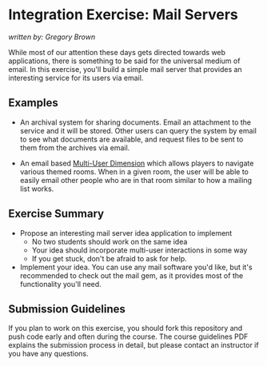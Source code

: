 # Integration Exercise: Mail Servers

_written by: Gregory Brown_

While most of our attention these days gets directed towards web applications,
there is something to be said for the universal medium of email. In this
exercise, you'll build a simple mail server that provides an interesting service
for its users via email.

## Examples

- An archival system for sharing documents. Email an attachment to the service
and it will be stored. Other users can query the system by email to see what
documents are available, and request files to be sent to them from the archives
via email.

- An email based [Multi-User Dimension](http://en.wikipedia.org/wiki/MUD) which
  allows players to navigate various themed rooms. When in a given room, the
  user will be able to easily email other people who are in that room similar
  to how a mailing list works. 

## Exercise Summary

- Propose an interesting mail server idea application to implement
  - No two students should work on the same idea
  - Your idea should incorporate multi-user interactions in some way
  - If you get stuck, don't be afraid to ask for help.
- Implement your idea. You can use any mail software you'd like, but it's
recommended to check out the mail gem, as it provides most of the
functionality you'll need.

## Submission Guidelines

If you plan to work on this exercise, you should fork this repository 
and push code early and often during the course. The course 
guidelines PDF explains the submission process in detail, but please 
contact an instructor if you have any questions.

